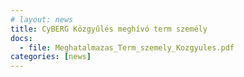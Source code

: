 ```yaml
---
# layout: news
title: CyBERG Közgyűlés meghívó term személy
docs:
  - file: Meghatalmazas_Term_szemely_Kozgyules.pdf
categories: [news]
---
```

